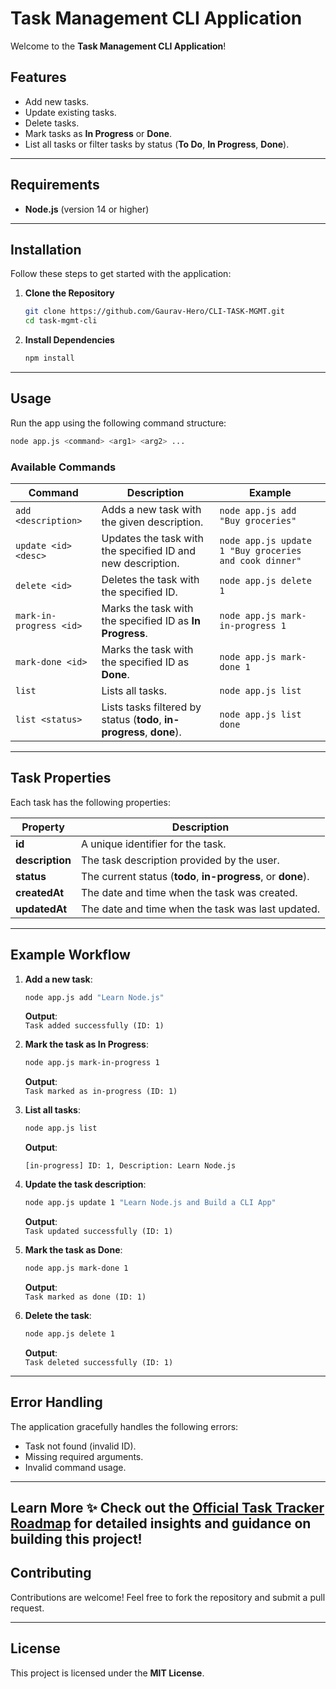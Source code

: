 # Task Management CLI Application

Welcome to the **Task Management CLI Application**! 


## Features
- Add new tasks.
- Update existing tasks.
- Delete tasks.
- Mark tasks as **In Progress** or **Done**.
- List all tasks or filter tasks by status (**To Do**, **In Progress**, **Done**).

---

## Requirements
- **Node.js** (version 14 or higher)

---

## Installation
Follow these steps to get started with the application:

1. **Clone the Repository**
   ```bash
   git clone https://github.com/Gaurav-Hero/CLI-TASK-MGMT.git
   cd task-mgmt-cli
   ```

2. **Install Dependencies**
   ```bash
   npm install
   ```

---

## Usage
Run the app using the following command structure:

```bash
node app.js <command> <arg1> <arg2> ...
```

### Available Commands

| Command                | Description                                               | Example                                                  |
|------------------------|-----------------------------------------------------------|----------------------------------------------------------|
| `add <description>`    | Adds a new task with the given description.               | `node app.js add "Buy groceries"`                       |
| `update <id> <desc>`   | Updates the task with the specified ID and new description. | `node app.js update 1 "Buy groceries and cook dinner"`  |
| `delete <id>`          | Deletes the task with the specified ID.                   | `node app.js delete 1`                                   |
| `mark-in-progress <id>`| Marks the task with the specified ID as **In Progress**.   | `node app.js mark-in-progress 1`                        |
| `mark-done <id>`       | Marks the task with the specified ID as **Done**.         | `node app.js mark-done 1`                                |
| `list`                 | Lists all tasks.                                          | `node app.js list`                                       |
| `list <status>`        | Lists tasks filtered by status (**todo**, **in-progress**, **done**). | `node app.js list done`                        |

---

## Task Properties
Each task has the following properties:

| Property      | Description                               |
|---------------|-------------------------------------------|
| **id**        | A unique identifier for the task.        |
| **description** | The task description provided by the user. |
| **status**    | The current status (**todo**, **in-progress**, or **done**). |
| **createdAt** | The date and time when the task was created. |
| **updatedAt** | The date and time when the task was last updated. |

---

## Example Workflow
1. **Add a new task**:
   ```bash
   node app.js add "Learn Node.js"
   ```
   **Output**:  
   `Task added successfully (ID: 1)`

2. **Mark the task as In Progress**:
   ```bash
   node app.js mark-in-progress 1
   ```
   **Output**:  
   `Task marked as in-progress (ID: 1)`

3. **List all tasks**:
   ```bash
   node app.js list
   ```
   **Output**:
   ```
   [in-progress] ID: 1, Description: Learn Node.js
   ```

4. **Update the task description**:
   ```bash
   node app.js update 1 "Learn Node.js and Build a CLI App"
   ```
   **Output**:  
   `Task updated successfully (ID: 1)`

5. **Mark the task as Done**:
   ```bash
   node app.js mark-done 1
   ```
   **Output**:  
   `Task marked as done (ID: 1)`

6. **Delete the task**:
   ```bash
   node app.js delete 1
   ```
   **Output**:  
   `Task deleted successfully (ID: 1)`

---

## Error Handling
The application gracefully handles the following errors:
- Task not found (invalid ID).
- Missing required arguments.
- Invalid command usage.

---
Learn More
✨ Check out the [Official Task Tracker Roadmap](https://roadmap.sh/projects/task-tracker)
 for detailed insights and guidance on building this project!
---
## Contributing
Contributions are welcome! Feel free to fork the repository and submit a pull request.

---

## License
This project is licensed under the **MIT License**.


